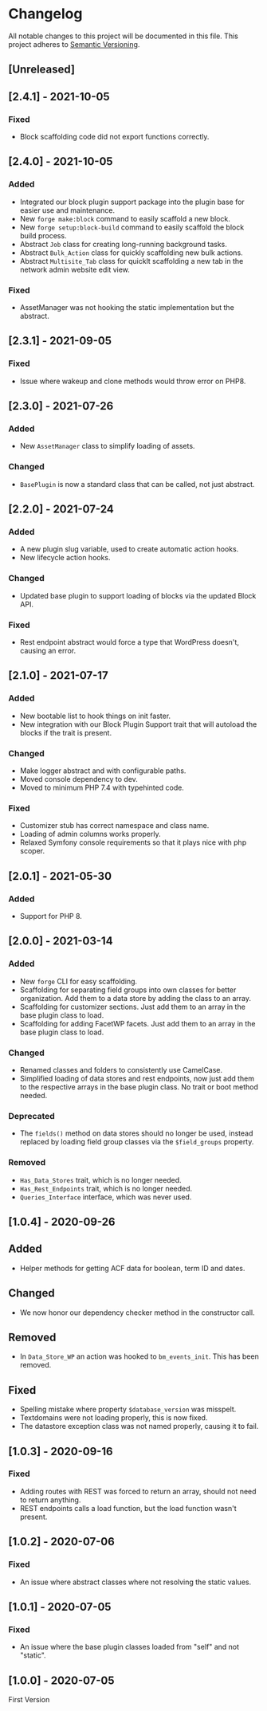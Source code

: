 # Changelog

All notable changes to this project will be documented in this file. This project adheres to [Semantic Versioning](https://semver.org/spec/v2.0.0.html).

## [Unreleased]

## [2.4.1] - 2021-10-05

### Fixed

- Block scaffolding code did not export functions correctly.

## [2.4.0] - 2021-10-05

### Added

- Integrated our block plugin support package into the plugin base for easier use and maintenance.
- New `forge make:block` command to easily scaffold a new block.
- New `forge setup:block-build` command to easily scaffold the block build process.
- Abstract `Job` class for creating long-running background tasks.
- Abstract `Bulk_Action` class for quickly scaffolding new bulk actions.
- Abstract `Multisite_Tab` class for quicklt scaffolding a new tab in the network admin website edit view.

### Fixed

- AssetManager was not hooking the static implementation but the abstract.

## [2.3.1] - 2021-09-05

### Fixed

- Issue where wakeup and clone methods would throw error on PHP8.

## [2.3.0] - 2021-07-26

### Added

- New `AssetManager` class to simplify loading of assets.

### Changed

- `BasePlugin` is now a standard class that can be called, not just abstract.

## [2.2.0] - 2021-07-24

### Added

- A new plugin slug variable, used to create automatic action hooks.
- New lifecycle action hooks.

### Changed

- Updated base plugin to support loading of blocks via the updated Block API.

### Fixed

- Rest endpoint abstract would force a type that WordPress doesn't, causing an error.

## [2.1.0] - 2021-07-17

### Added

- New bootable list to hook things on init faster.
- New integration with our Block Plugin Support trait that will autoload the blocks if the trait is present.

### Changed

- Make logger abstract and with configurable paths.
- Moved console dependency to dev.
- Moved to minimum PHP 7.4 with typehinted code.

### Fixed

- Customizer stub has correct namespace and class name.
- Loading of admin columns works properly.
- Relaxed Symfony console requirements so that it plays nice with php scoper.

## [2.0.1] - 2021-05-30

### Added

- Support for PHP 8.

## [2.0.0] - 2021-03-14

### Added

- New `forge` CLI for easy scaffolding.
- Scaffolding for separating field groups into own classes for better organization. Add them to a data store by adding the class to an array.
- Scaffolding for customizer sections. Just add them to an array in the base plugin class to load.
- Scaffolding for adding FacetWP facets. Just add them to an array in the base plugin class to load.

### Changed

- Renamed classes and folders to consistently use CamelCase.
- Simplified loading of data stores and rest endpoints, now just add them to the respective arrays in the base plugin class. No trait or boot method needed.

### Deprecated

- The `fields()` method on data stores should no longer be used, instead replaced by loading field group classes via the `$field_groups` property.

### Removed

- `Has_Data_Stores` trait, which is no longer needed.
- `Has_Rest_Endpoints` trait, which is no longer needed.
- `Queries_Interface` interface, which was never used.

## [1.0.4] - 2020-09-26

## Added

- Helper methods for getting ACF data for boolean, term ID and dates.

## Changed

- We now honor our dependency checker method in the constructor call.

## Removed

- In `Data_Store_WP` an action was hooked to `bm_events_init`. This has been removed.

## Fixed

- Spelling mistake where property `$database_version` was misspelt.
- Textdomains were not loading properly, this is now fixed.
- The datastore exception class was not named properly, causing it to fail.

## [1.0.3] - 2020-09-16

### Fixed

- Adding routes with REST was forced to return an array, should not need to return anything.
- REST endpoints calls a load function, but the load function wasn't present.

## [1.0.2] - 2020-07-06

### Fixed

- An issue where abstract classes where not resolving the static values.

## [1.0.1] - 2020-07-05

### Fixed

- An issue where the base plugin classes loaded from "self" and not "static".

## [1.0.0] - 2020-07-05

First Version
